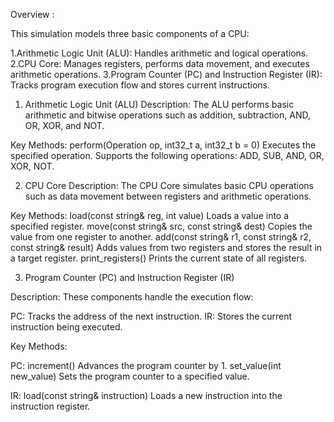 Overview :


This simulation models three basic components of a CPU:

1.Arithmetic Logic Unit (ALU): Handles arithmetic and logical operations.
2.CPU Core: Manages registers, performs data movement, and executes arithmetic operations.
3.Program Counter (PC) and Instruction Register (IR): Tracks program execution flow and stores current instructions.

<!-- ALU -->
1. Arithmetic Logic Unit (ALU)
Description:
The ALU performs basic arithmetic and bitwise operations such as addition, subtraction, AND, OR, XOR, and NOT.

Key Methods:
perform(Operation op, int32_t a, int32_t b = 0)
Executes the specified operation.
Supports the following operations: ADD, SUB, AND, OR, XOR, NOT.

<!-- CPU CORE -->
2. CPU Core
Description:
The CPU Core simulates basic CPU operations such as data movement between registers and arithmetic operations.

Key Methods:
load(const string& reg, int value)
Loads a value into a specified register.
move(const string& src, const string& dest)
Copies the value from one register to another.
add(const string& r1, const string& r2, const string& result)
Adds values from two registers and stores the result in a target register.
print_registers()
Prints the current state of all registers.


<!-- PC & IR -->

3. Program Counter (PC) and Instruction Register (IR)

Description:
These components handle the execution flow:

PC: Tracks the address of the next instruction.
IR: Stores the current instruction being executed.

Key Methods:

PC:
increment()
Advances the program counter by 1.
set_value(int new_value)
Sets the program counter to a specified value.

IR:
load(const string& instruction)
Loads a new instruction into the instruction register.
